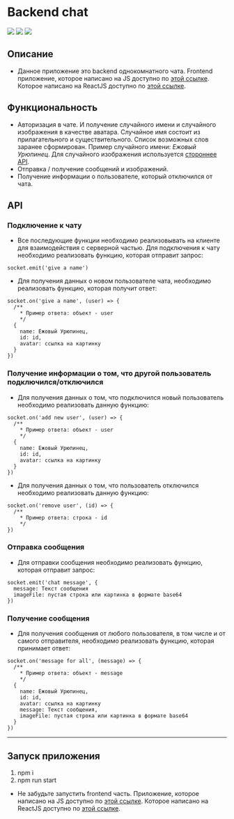 # Backend chat

![](https://shields.io/badge/-JavaScript-yellow)
![](https://shields.io/badge/-Node.js-3E863D)
![](https://shields.io/badge/-Socket.io-010101)

## Описание
* Данное приложение это backend однокомнатного чата. Frontend приложение, которое написано на JS доступно по [этой ссылке](https://github.com/tyt34/chat-vanilla-js). Которое написано на ReactJS доступно по [этой ссылке](https://github.com/tyt34/chat-react-js).

## Функциональность
* Авторизация в чате. И получение случайного имени и случайного изображения в качестве аватара. Случайное имя состоит из прилагательного и существительного. Список возможных слов заранее сформирован. Пример случайного имени: *Ежовый Урюпинец*. Для случайного изображения используется [стороннее API](https://random.imagecdn.app).
* Отправка / получение сообщений и изображений.
* Получение информации о пользователе, который отключился от чата.

## API

### Подключение к чату

* Все последующие функции необходимо реализовывать на клиенте для взаимодействия с серверной частью. Для подключения к чату необходимо реализовать функцию, которая отправит запрос:

```
socket.emit('give a name')
```

* Для получения данных о новом пользователе чата, необходимо реализовать функцию, которая получит ответ:

```
socket.on('give a name', (user) => {
  /**
    * Пример ответа: объект - user
    */
  {
    name: Ежовый Урюпинец,
    id: id,
    avatar: ссылка на картинку
  }
})
```

### Получение информации о том, что другой пользователь подключился/отключился

* Для получения данных о том, что подключился новый пользователь необходимо реализовать данную функцию:

```
socket.on('add new user', (user) => {
  /**
    * Пример ответа: объект - user
    */
  {
    name: Ежовый Урюпинец,
    id: id,
    avatar: ссылка на картинку
  }
})
```

* Для получения данных о том, что пользователь отключился необходимо реализовать данную функцию:

```
socket.on('remove user', (id) => {
  /**
    * Пример ответа: строка - id  
    */
})
```

### Отправка сообщения

* Для отправки сообщения необходимо реализовать функцию, которая отправит запрос:

```
socket.emit('chat message', {
  message: Текст сообщения
  imageFile: пустая строка или картинка в формате base64
})
```

### Получение сообщения

* Для получения сообщения от любого пользователя, в том числе и от самого отправителя, необходимо реализовать функцию, которая принимает ответ:

```
socket.on('message for all', (message) => {
  /**
    * Пример ответа: объект - message
    */
  {
    name: Ежовый Урюпинец,
    id: id,
    avatar: ссылка на картинку
    message: Текст сообщения,
    imageFile: пустая строка или картинка в формате base64
  }
})
```

<tr>
    <hr>
</tr>

## Запуск приложения
1. npm i
2. npm run start

- Не забудьте запустить frontend часть. Приложение, которое написано на JS доступно по [этой ссылке](https://github.com/tyt34/chat-vanilla-js). Которое написано на ReactJS доступно по [этой ссылке](https://github.com/tyt34/chat-react-js).



